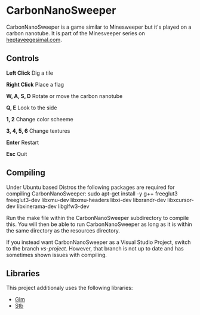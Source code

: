 # CarbonNanoSweeper

CarbonNanoSweeper is a game similar to Minesweeper but it's played on a carbon nanotube.
It is part of the Minesveeper series on [heptaveegesimal.com](https://heptaveegesimal.com/).

## Controls

**Left Click**
Dig a tile

**Right Click**
Place a flag

**W, A, S, D**
Rotate or move the carbon nanotube

**Q, E**
Look to the side

**1, 2**
Change color scheeme

**3, 4, 5, 6**
Change textures

**Enter**
Restart

**Esc**
Quit

## Compiling

Under Ubuntu based Distros the following packages are required for compiling CarbonNanoSweeper:
sudo apt-get install -y g++ freeglut3 freeglut3-dev libxmu-dev libxmu-headers libxi-dev libxrandr-dev libxcursor-dev libxinerama-dev libglfw3-dev

Run the make file within the CarbonNanoSweeper subdirectory to compile this.
You will then be able to run CarbonNanoSweeper as long as it is within the same directory as the resources directory.

If you instead want CarbonNanoSweeper as a Visual Studio Project, switch to the branch *vs-project*.
However, that branch is not up to date and has sometimes shown issues with compiling.

## Libraries

This project additionaly uses the following libraries:
- [Glm](https://glm.g-truc.net)
- [Stb](http://nothings.org/)
